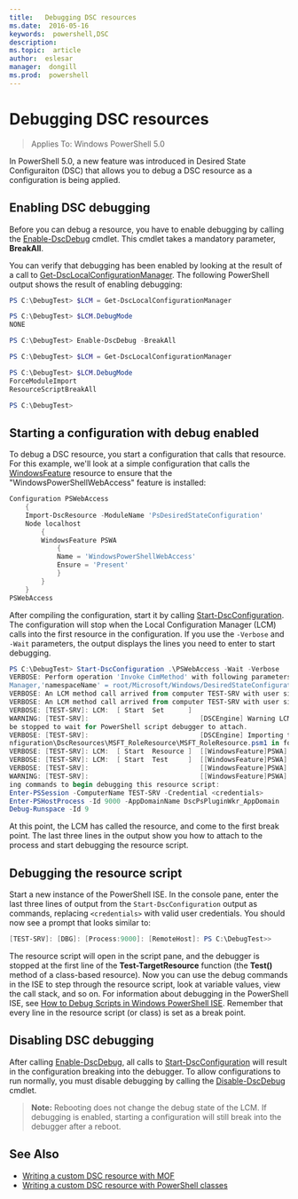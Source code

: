 ```yaml
---
title:   Debugging DSC resources
ms.date:  2016-05-16
keywords:  powershell,DSC
description:  
ms.topic:  article
author:  eslesar
manager:  dongill
ms.prod:  powershell
---
```


# Debugging DSC resources

> Applies To: Windows PowerShell 5.0

In PowerShell 5.0, a new feature was introduced in Desired State Configuraiton (DSC) that allows you to debug a DSC resource as a configuration is being applied.

## Enabling DSC debugging
Before you can debug a resource, you have to enable debugging by calling the [Enable-DscDebug](https://technet.microsoft.com/en-us/library/mt517870.aspx) cmdlet. This cmdlet takes a mandatory 
parameter, **BreakAll**. 

You can verify that debugging has been enabled by looking at the result of a call to [Get-DscLocalConfigurationManager](https://technet.microsoft.com/en-us/library/dn407378.aspx). 
The following PowerShell output shows the result of enabling debugging:


```powershell
PS C:\DebugTest> $LCM = Get-DscLocalConfigurationManager

PS C:\DebugTest> $LCM.DebugMode
NONE

PS C:\DebugTest> Enable-DscDebug -BreakAll

PS C:\DebugTest> $LCM = Get-DscLocalConfigurationManager

PS C:\DebugTest> $LCM.DebugMode
ForceModuleImport
ResourceScriptBreakAll

PS C:\DebugTest>
```


## Starting a configuration with debug enabled
To debug a DSC resource, you start a configuration that calls that resource. For this example, we'll look at a simple configuration that calls the [WindowsFeature](windowsfeatureResource.md) 
resource to ensure that the "WindowsPowerShellWebAccess" feature is installed:

```powershell
Configuration PSWebAccess
    {
    Import-DscResource -ModuleName 'PsDesiredStateConfiguration'
    Node localhost
        {
        WindowsFeature PSWA
            {
            Name = 'WindowsPowerShellWebAccess'
            Ensure = 'Present'
            }
        }
    }
PSWebAccess
```
After compiling the configuration, start it by calling [Start-DscConfiguration](https://technet.microsoft.com/en-us/library/dn521623.aspx). The configuration will stop when the
Local Configuration Manager (LCM) calls into the first resource in the configuration. If you use the `-Verbose` and `-Wait` parameters, the output displays the lines you need to enter
to start debugging.

```powershell
PS C:\DebugTest> Start-DscConfiguration .\PSWebAccess -Wait -Verbose
VERBOSE: Perform operation 'Invoke CimMethod' with following parameters, ''methodName' = SendConfigurationApply,'className' = MSFT_DSCLocalConfiguration
Manager,'namespaceName' = root/Microsoft/Windows/DesiredStateConfiguration'.
VERBOSE: An LCM method call arrived from computer TEST-SRV with user sid S-1-5-21-2127521184-1604012920-1887927527-108583.
VERBOSE: An LCM method call arrived from computer TEST-SRV with user sid S-1-5-21-2127521184-1604012920-1887927527-108583.
VERBOSE: [TEST-SRV]: LCM:  [ Start  Set      ]
WARNING: [TEST-SRV]:                            [DSCEngine] Warning LCM is in Debug 'ResourceScriptBreakAll' mode.  Resource script processing will 
be stopped to wait for PowerShell script debugger to attach.
VERBOSE: [TEST-SRV]:                            [DSCEngine] Importing the module C:\WINDOWS\system32\WindowsPowerShell\v1.0\Modules\PSDesiredStateCo
nfiguration\DscResources\MSFT_RoleResource\MSFT_RoleResource.psm1 in force mode.
VERBOSE: [TEST-SRV]: LCM:  [ Start  Resource ]  [[WindowsFeature]PSWA]
VERBOSE: [TEST-SRV]: LCM:  [ Start  Test     ]  [[WindowsFeature]PSWA]
VERBOSE: [TEST-SRV]:                            [[WindowsFeature]PSWA] Importing the module MSFT_RoleResource in force mode.
WARNING: [TEST-SRV]:                            [[WindowsFeature]PSWA] Resource is waiting for PowerShell script debugger to attach.  Use the follow
ing commands to begin debugging this resource script:
Enter-PSSession -ComputerName TEST-SRV -Credential <credentials>
Enter-PSHostProcess -Id 9000 -AppDomainName DscPsPluginWkr_AppDomain
Debug-Runspace -Id 9
```
At this point, the LCM has called the resource, and come to the first break point. The last three lines in the output show you how to attach to the process and start debugging the resource script.

## Debugging the resource script

Start a new instance of the PowerShell ISE. In the console pane, enter the last three lines of output from the `Start-DscConfiguration` output as commands, replacing `<credentials>` with
valid user credentials. You should now see a prompt that looks similar to:

```powershell
[TEST-SRV]: [DBG]: [Process:9000]: [RemoteHost]: PS C:\DebugTest>>
```

The resource script will open in the script pane, and the debugger is stopped at the first line of the **Test-TargetResource** function (the **Test()** method of a class-based resource).
Now you can use the debug commands in the ISE to step through the resource script, look at variable values, view the call stack, and so on. For information about debugging in the PowerShell ISE,
see [How to Debug Scripts in Windows PowerShell ISE](https://technet.microsoft.com/en-us/library/dd819480.aspx). Remember that every line in the resource script (or class) is set as a break point.

## Disabling DSC debugging

After calling [Enable-DscDebug](https://technet.microsoft.com/en-us/library/mt517870.aspx), all calls to [Start-DscConfiguration](https://technet.microsoft.com/en-us/library/dn521623.aspx)
will result in the configuration breaking into the debugger. To allow configurations to run normally, you must disable debugging by calling the 
[Disable-DscDebug](https://technet.microsoft.com/en-us/library/mt517872.aspx) cmdlet.

>**Note:** Rebooting does not change the debug state of the LCM. If debugging is enabled, starting a configuration will still break into the debugger after a reboot.


## See Also
- [Writing a custom DSC resource with MOF](authoringResourceMOF.md) 
- [Writing a custom DSC resource with PowerShell classes](authoringResourceClass.md)

